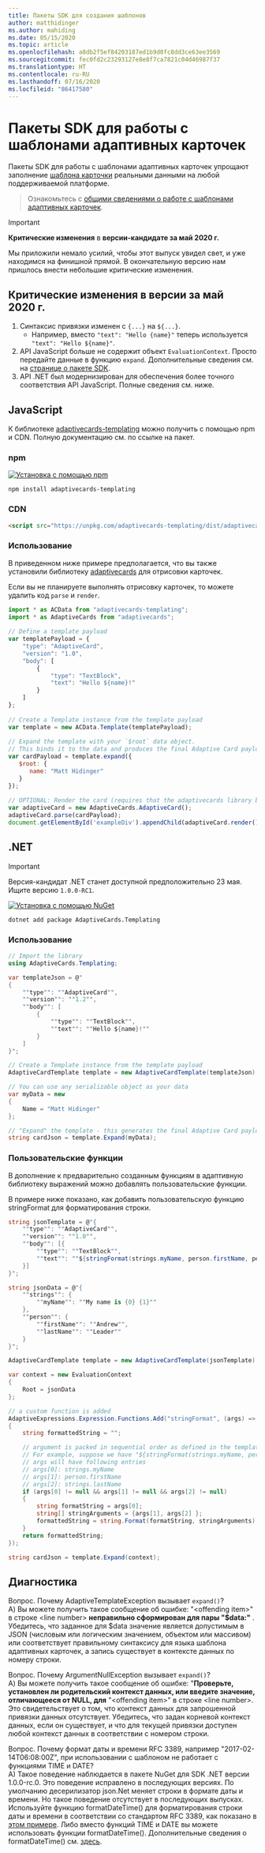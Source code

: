 ```yaml
---
title: Пакеты SDK для создания шаблонов
author: matthidinger
ms.author: mahiding
ms.date: 05/15/2020
ms.topic: article
ms.openlocfilehash: a8db2f5ef84203187ed1b9d0fc8dd3ce63ee3569
ms.sourcegitcommit: fec0fd2c23293127e8e8f7ca7821c04d46987f37
ms.translationtype: HT
ms.contentlocale: ru-RU
ms.lasthandoff: 07/16/2020
ms.locfileid: "86417580"
---
```

# <a name="adaptive-card-templating-sdks"></a>Пакеты SDK для работы с шаблонами адаптивных карточек

Пакеты SDK для работы с шаблонами адаптивных карточек упрощают заполнение [шаблона карточки](language.md) реальными данными на любой поддерживаемой платформе.

> Ознакомьтесь с [общими сведениями о работе с шаблонами адаптивных карточек](index.md).

> [!IMPORTANT] 
> 
> **Критические изменения** в **версии-кандидате за май 2020 г.**
>
> Мы приложили немало усилий, чтобы этот выпуск увидел свет, и уже находимся на финишной прямой. В окончательную версию нам пришлось внести небольшие критические изменения.

## <a name="breaking-changes-as-of-may-2020"></a>Критические изменения в версии за май 2020 г.

1. Синтаксис привязки изменен с `{...}` на `${...}`. 
    * Например, вместо `"text": "Hello {name}"` теперь используется `"text": "Hello ${name}"`.
2. API JavaScript больше не содержит объект `EvaluationContext`. Просто передайте данные в функцию `expand`. Дополнительные сведения см. на [странице о пакете SDK](sdk.md).
3. API .NET был модернизирован для обеспечения более точного соответствия API JavaScript. Полные сведения см. ниже.

## <a name="javascript"></a>JavaScript

К библиотеке [adaptivecards-templating](https://www.npmjs.com/package/adaptivecards-templating) можно получить с помощью npm и CDN. Полную документацию см. по ссылке на пакет.

### <a name="npm"></a>npm

[![Установка с помощью npm](https://img.shields.io/npm/v/adaptivecards-templating.svg)](https://www.npmjs.com/package/adaptivecards-templating)

```console
npm install adaptivecards-templating
```

### <a name="cdn"></a>CDN

```html
<script src="https://unpkg.com/adaptivecards-templating/dist/adaptivecards-templating.min.js"></script>
``` 


### <a name="usage"></a>Использование

В приведенном ниже примере предполагается, что вы также установили библиотеку [adaptivecards](https://www.npmjs.com/package/adaptivecards) для отрисовки карточек. 

Если вы не планируете выполнять отрисовку карточек, то можете удалить код `parse` и `render`. 

```js
import * as ACData from "adaptivecards-templating";
import * as AdaptiveCards from "adaptivecards";
 
// Define a template payload
var templatePayload = {
    "type": "AdaptiveCard",
    "version": "1.0",
    "body": [
        {
            "type": "TextBlock",
            "text": "Hello ${name}!"
        }
    ]
};
 
// Create a Template instance from the template payload
var template = new ACData.Template(templatePayload);
 
// Expand the template with your `$root` data object.
// This binds it to the data and produces the final Adaptive Card payload
var cardPayload = template.expand({
   $root: {
      name: "Matt Hidinger"
   }
});
 
// OPTIONAL: Render the card (requires that the adaptivecards library be loaded)
var adaptiveCard = new AdaptiveCards.AdaptiveCard();
adaptiveCard.parse(cardPayload);
document.getElementById('exampleDiv').appendChild(adaptiveCard.render());
```

## <a name="net"></a>.NET 

> [!IMPORTANT] 
> 
> Версия-кандидат .NET станет доступной предположительно 23 мая. Ищите версию `1.0.0-RC1`.
>

[![Установка с помощью NuGet](https://img.shields.io/nuget/vpre/AdaptiveCards.Templating.svg)](https://www.nuget.org/packages/AdaptiveCards.Templating)

```console
dotnet add package AdaptiveCards.Templating
```

### <a name="usage"></a>Использование

```cs
// Import the library 
using AdaptiveCards.Templating;
```

```cs
var templateJson = @"
{
    ""type"": ""AdaptiveCard"",
    ""version"": ""1.2"",
    ""body"": [
        {
            ""type"": ""TextBlock"",
            ""text"": ""Hello ${name}!""
        }
    ]
}";

// Create a Template instance from the template payload
AdaptiveCardTemplate template = new AdaptiveCardTemplate(templateJson);

// You can use any serializable object as your data
var myData = new
{
    Name = "Matt Hidinger"
};

// "Expand" the template - this generates the final Adaptive Card payload
string cardJson = template.Expand(myData);
```

### <a name="custom-functions"></a>Пользовательские функции

В дополнение к предварительно созданным функциям в адаптивную библиотеку выражений можно добавлять пользовательские функции.

В примере ниже показано, как добавить пользовательскую функцию stringFormat для форматирования строки.
```cs
string jsonTemplate = @"{
    ""type"": ""AdaptiveCard"",
    ""version"": ""1.0"",
    ""body"": [{
        ""type"": ""TextBlock"",
        ""text"": ""${stringFormat(strings.myName, person.firstName, person.lastName)}""
    }]
}";

string jsonData = @"{
    ""strings"": {
        ""myName"": ""My name is {0} {1}""
    },
    ""person"": {
        ""firstName"": ""Andrew"",
        ""lastName"": ""Leader""
    }
}";

AdaptiveCardTemplate template = new AdaptiveCardTemplate(jsonTemplate);

var context = new EvaluationContext
{
    Root = jsonData
};

// a custom function is added
AdaptiveExpressions.Expression.Functions.Add("stringFormat", (args) =>
{
    string formattedString = "";

    // argument is packed in sequential order as defined in the template
    // For example, suppose we have "${stringFormat(strings.myName, person.firstName, person.lastName)}"
    // args will have following entries
    // args[0]: strings.myName
    // args[1]: person.firstName
    // args[2]: strings.lastName
    if (args[0] != null && args[1] != null && args[2] != null) 
    {
        string formatString = args[0];
        string[] stringArguments = {args[1], args[2] };
        formattedString = string.Format(formatString, stringArguments);
    }
    return formattedString;
});

string cardJson = template.Expand(context);
```

## <a name="troubleshooting"></a>Диагностика
Вопрос. Почему AdaptiveTemplateException вызывает ```expand()```?   
А) Вы можете получить такое сообщение об ошибке: "\<offending item>" в строке \<line number> **неправильно сформирован для пары "$data:"** .   
Убедитесь, что заданное для $data значение является допустимым в JSON (числовым или логическим значением, объектом или массивом) или соответствует правильному синтаксису для языка шаблона адаптивных карточек, а запись существует в контексте данных по номеру строки.

Вопрос. Почему ArgumentNullException вызывает ```expand()```?   
А) Вы можете получить такое сообщение об ошибке: "**Проверьте, установлен ли родительский контекст данных, или введите значение, отличающееся от NULL, для** "\<offending item>" в строке \<line number>.   
Это свидетельствует о том, что контекст данных для запрошенной привязки данных отсутствует. Убедитесь, что задан корневой контекст данных, если он существует, и что для текущей привязки доступен любой контекст данных в соответствии с номером строки.

Вопрос. Почему формат даты и времени RFC 3389, например "2017-02-14T06:08:00Z", при использовании с шаблоном не работает с функциями TIME и DATE?   
А) Такое поведение наблюдается в пакете NuGet для SDK .NET версии 1.0.0-rc.0. Это поведение исправлено в последующих версиях. По умолчанию десерилизатор json.Net меняет строки в формате даты и времени. Но такое поведение отсутствует в последующих выпусках. Используйте функцию formatDateTime() для форматирования строки даты и времени в соответствии со стандартом RFC 3389, как показано в [этом примере](https://github.com/microsoft/AdaptiveCards/blob/db99ee07dadf317fe45e114a508e3de6e4325d0f/samples/Templates/Elements/Template.Functions.DateFunctions.json#L28). Либо вместо функций TIME и DATE вы можете использовать функции formatDateTime(). Дополнительные сведения о formatDateTime() см. [здесь](https://docs.microsoft.com/azure/bot-service/adaptive-expressions/adaptive-expressions-prebuilt-functions?view=azure-bot-service-4.0#date-and-time-functions).
